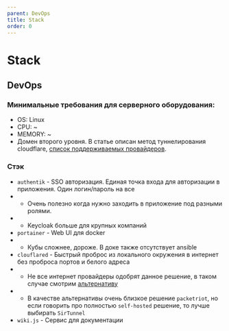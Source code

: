```yaml
---
parent: DevOps
title: Stack
order: 0
---
```


# Stack

## DevOps

### Минимальные требования для серверного оборудования:

- OS: Linux
- CPU: ~
- MEMORY: ~
- Домен второго уровня. В статье описан метод туннелирования cloudflare, [список поддерживаемых
  провайдеров](https://developers.cloudflare.com/dns/troubleshooting/faq/#why-do-i-have-to-remove-my-ds-record-when-signing-up-for-cloudflare).

### Стэк

- `authentik` - SSO авторизация. Единая точка входа для авторизации в приложения. Один
  логин/пароль на все
- - Очень полезно когда нужно заходить в приложение под разными ролями.
- - Keycloak больше для крупных компаний
- `portainer` - Web UI для docker
- - Кубы сложнее, дороже. В доке также отсутствует ansible
- `clouflared` - Быстрый проброс из локального окружения в интернет без проброса портов и белого
  адреса
- - Не все интернет провайдеры одобрят данное решение, в таком случае смотрим [альтернативу](https://github.com/anderspitman/awesome-tunneling)
- - В качестве альтернативы очень близкое решение `packetriot`, но если говорить про полностью
    `self-hosted` решение, то лучше выбирать `SirTunnel`
- `wiki.js` - Сервис для документации
